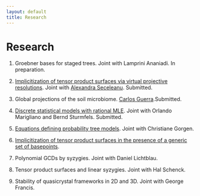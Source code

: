 ```yaml
---
layout: default
title: Research
---
```


# Research

1. Groebner bases for staged trees. Joint with Lamprini Ananiadi. In preparation.

1. [Implicitization of tensor product surfaces via virtual projective resolutions](https://arxiv.org/abs/1908.02086).
   Joint with [Alexandra Seceleanu](https://www.math.unl.edu/~aseceleanu2/). Submitted.
   
1. Global projections of the soil microbiome. [Carlos Guerra](https://scholar.google.pt/citations?user=0stRyvUAAAAJ&hl=en).Submitted.

1. [Discrete statistical models with rational MLE](https://arxiv.org/abs/1903.06110). Joint with Orlando Marigliano and Bernd Sturmfels. Submitted.

1. [Equations defining probability tree models](https://www.sciencedirect.com/science/article/abs/pii/S0747717119300379). Joint with Christiane Gorgen. 

1. [Implicitization of tensor product surfaces in the presence of a generic set of basepoints](https://arxiv.org/abs/1610.03820).

1. Polynomial GCDs by syzygies. Joint with Daniel Lichtblau.

1. Tensor product surfaces and linear syzygies. Joint with Hal Schenck.

1. Stability of quasicrystal frameworks in 2D and 3D. Joint with George Francis.



